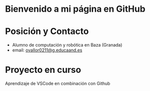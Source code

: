 # Bienvenido a mi página en GitHub

# Posición y Contacto
- Alumno de computación y robótica en Baza (Granada)
- email: ovallor0211@g.educaand.es

# Proyecto en curso
Aprendizaje de VSCode en combinación con Github
